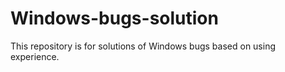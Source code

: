 # Windows-bugs-solution
This repository is for solutions of Windows bugs based on using experience.
